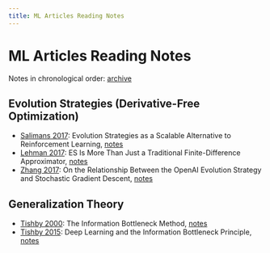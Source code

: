 ```yaml
---
title: ML Articles Reading Notes
---
```


# ML Articles Reading Notes

Notes in chronological order: [archive](https://geelon.github.io/thesis-notes.html)

## Evolution Strategies (Derivative-Free Optimization)

- [Salimans 2017](https://arxiv.org/pdf/1703.03864.pdf): Evolution Strategies as a Scalable Alternative to Reinforcement Learning, [notes](./evolution-strategies/2017-09-salimans.md)
- [Lehman 2017](https://arxiv.org/pdf/1712.06568.pdf): ES Is More Than Just a Traditional Finite-Difference Approximator, [notes](./evolution-strategies/2017-12-lehman.md)
- [Zhang 2017](https://arxiv.org/pdf/1712.06564.pdf): On the Relationship Between the OpenAI Evolution Strategy and Stochastic Gradient Descent, [notes](./evolution-strategies/2017-12-zhang.md)

## Generalization Theory
- [Tishby 2000](https://arxiv.org/pdf/physics/0004057.pdf): The Information Bottleneck Method, [notes](./generalization-theory/2000-04-tishby.md)
- [Tishby 2015](https://arxiv.org/pdf/1503.02406.pdf): Deep Learning and the Information Bottleneck Principle, [notes](./generalization-theory/2015-03-tishby.md)